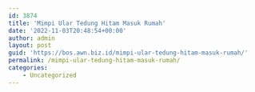 ```yaml
---
id: 3874
title: 'Mimpi Ular Tedung Hitam Masuk Rumah'
date: '2022-11-03T20:48:54+00:00'
author: admin
layout: post
guid: 'https://bos.awn.biz.id/mimpi-ular-tedung-hitam-masuk-rumah/'
permalink: /mimpi-ular-tedung-hitam-masuk-rumah/
categories:
    - Uncategorized
---
```


